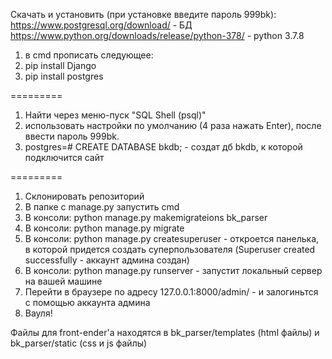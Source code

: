 Скачать и установить (при установке введите пароль 999bk):
https://www.postgresql.org/download/ - БД
https://www.python.org/downloads/release/python-378/ - python 3.7.8


1) в cmd прописать следующее:
2) pip install Django
3) pip install postgres

=========
1) Найти через меню-пуск "SQL Shell (psql)"
2) использовать настройки по умолчанию (4 раза нажать Enter), после ввести пароль 999bk.
3) postgres=# CREATE DATABASE bkdb; - создат дб bkdb, к которой подключится сайт

=========
1) Склонировать репозиторий
2) В папке с manage.py запустить cmd
3) В консоли: python manage.py makemigrateions bk_parser
4) В консоли: python manage.py migrate
5) В консоли: python manage.py createsuperuser - откроется панелька, в которой придется создать суперпользователя (Superuser created successfully - аккаунт админа создан)
6) В консоли: python manage.py runserver - запустит локальный сервер на вашей машине
7) Перейти в браузере по адресу 127.0.0.1:8000/admin/ - и залогиньтся с помощью аккаунта админа
8) Вауля!

Файлы для front-ender'a находятся в bk_parser/templates (html файлы) и bk_parser/static (css и js файлы)
